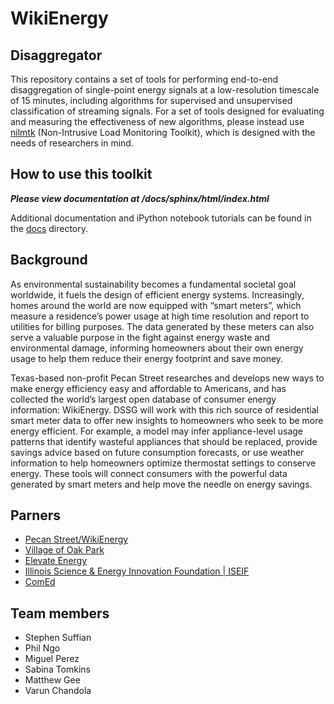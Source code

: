 WikiEnergy
==========

Disaggregator
-------------
This repository contains a set of tools for performing end-to-end
disaggregation of single-point energy signals at a low-resolution timescale of
15 minutes, including algorithms for supervised and unsupervised classification
of streaming signals. For a set of tools designed for evaluating and measuring
the effectiveness of new algorithms, please instead use
[nilmtk](https://github.com/nilmtk/nilmtk/) (Non-Intrusive Load
Monitoring Toolkit), which is designed with the needs of researchers in mind.


How to use this toolkit
-----------------------
***Please view documentation at /docs/sphinx/html/index.html***

Additional documentation and iPython notebook tutorials can be found in the
[docs](https://github.com/dssg/wikienergy/tree/master/docs) directory.

Background
----------
As environmental sustainability becomes a fundamental societal goal worldwide,
it fuels the design of efficient energy systems. Increasingly, homes around
the world are now equipped with “smart meters”, which measure a residence’s
power usage at high time resolution and report to utilities for billing
purposes. The data generated by these meters can also serve a valuable
purpose in the fight against energy waste and environmental damage, informing
homeowners about their own energy usage to help them reduce their energy
footprint and save money.

Texas-based non-profit Pecan Street researches and develops new ways to make
energy efficiency easy and affordable to Americans, and has collected the
world’s largest open database of consumer energy information: WikiEnergy. DSSG
will work with this rich source of residential smart meter data to offer new
insights to homeowners who seek to be more energy efficient. For example, a
model may infer appliance-level usage patterns that identify wasteful
appliances that should be replaced, provide savings advice based on future
consumption forecasts, or use weather information to help homeowners optimize
thermostat settings to conserve energy. These tools will connect consumers with
the powerful data generated by smart meters and help move the needle on energy
savings.

Parners
-------
- [Pecan Street/WikiEnergy](http://www.pecanstreet.org/)
- [Village of Oak Park](http://www.oak-park.us/)
- [Elevate Energy](http://www.elevateenergy.org/)
- [Illinois Science & Energy Innovation Foundation | ISEIF](http://www.iseif.org/)
- [ComEd](https://www.comed.com/)

Team members
------------
 - Stephen Suffian
 - Phil Ngo
 - Miguel Perez
 - Sabina Tomkins
 - Matthew Gee
 - Varun Chandola
